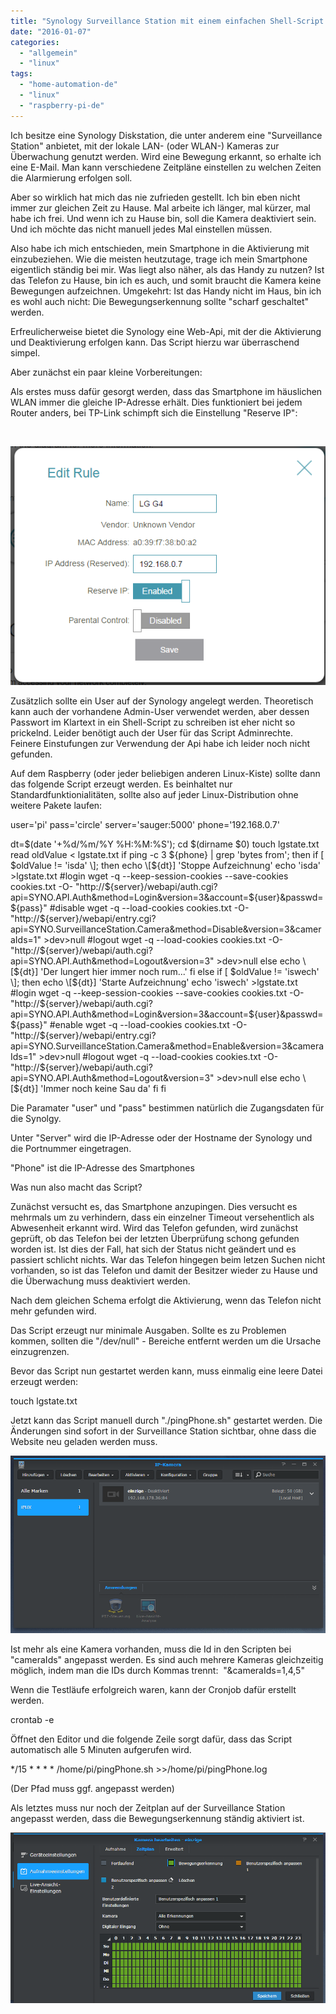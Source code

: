 ```yaml
---
title: "Synology Surveillance Station mit einem einfachen Shell-Script automatisieren"
date: "2016-01-07"
categories: 
  - "allgemein"
  - "linux"
tags: 
  - "home-automation-de"
  - "linux"
  - "raspberry-pi-de"
---
```


Ich besitze eine Synology Diskstation, die unter anderem eine "Surveillance Station" anbietet, mit der lokale LAN- (oder WLAN-) Kameras zur Überwachung genutzt werden. Wird eine Bewegung erkannt, so erhalte ich eine E-Mail. Man kann verschiedene Zeitpläne einstellen zu welchen Zeiten die Alarmierung erfolgen soll.

Aber so wirklich hat mich das nie zufrieden gestellt. Ich bin eben nicht immer zur gleichen Zeit zu Hause. Mal arbeite ich länger, mal kürzer, mal habe ich frei. Und wenn ich zu Hause bin, soll die Kamera deaktiviert sein. Und ich möchte das nicht manuell jedes Mal einstellen müssen.

Also habe ich mich entschieden, mein Smartphone in die Aktivierung mit einzubeziehen. Wie die meisten heutzutage, trage ich mein Smartphone eigentlich ständig bei mir. Was liegt also näher, als das Handy zu nutzen? Ist das Telefon zu Hause, bin ich es auch, und somit braucht die Kamera keine Bewegungen aufzeichnen. Umgekehrt: Ist das Handy nicht im Haus, bin ich es wohl auch nicht: Die Bewegungserkennung sollte "scharf geschaltet" werden.

Erfreulicherweise bietet die Synology eine Web-Api, mit der die Aktivierung und Deaktivierung erfolgen kann. Das Script hierzu war überraschend simpel.

Aber zunächst ein paar kleine Vorbereitungen:

Als erstes muss dafür gesorgt werden, dass das Smartphone im häuslichen WLAN immer die gleiche IP-Adresse erhält. Dies funktioniert bei jedem Router anders, bei TP-Link schimpft sich die Einstellung "Reserve IP":

 

[![Reserve IP TPLink](images/reserveip.png)](http://dotnet.work/wp-content/uploads/2016/01/reserveip.png)

Zusätzlich sollte ein User auf der Synology angelegt werden. Theoretisch kann auch der vorhandene Admin-User verwendet werden, aber dessen Passwort im Klartext in ein Shell-Script zu schreiben ist eher nicht so prickelnd. Leider benötigt auch der User für das Script Adminrechte. Feinere Einstufungen zur Verwendung der Api habe ich leider noch nicht gefunden.

Auf dem Raspberry (oder jeder beliebigen anderen Linux-Kiste) sollte dann das folgende Script erzeugt werden. Es beinhaltet nur Standardfunktionialitäten, sollte also auf jeder Linux-Distribution ohne weitere Pakete laufen:

user='pi'
pass='circle'
server='sauger:5000'
phone='192.168.0.7'

dt=$(date '+%d/%m/%Y %H:%M:%S');
cd $(dirname $0)
touch lgstate.txt
read oldValue < lgstate.txt
if ping -c 3 ${phone} | grep 'bytes from'; then
  if \[ $oldValue != 'isda' \]; then
    echo \[${dt}\] 'Stoppe Aufzeichnung'
    echo 'isda' >lgstate.txt
    #login
    wget -q --keep-session-cookies --save-cookies cookies.txt -O- "http://${server}/webapi/auth.cgi?api=SYNO.API.Auth&method=Login&version=3&account=${user}&passwd=${pass}"
    #disable
    wget -q --load-cookies cookies.txt -O- "http://${server}/webapi/entry.cgi?api=SYNO.SurveillanceStation.Camera&method=Disable&version=3&cameraIds=1" >dev>null
    #logout
    wget -q --load-cookies cookies.txt -O- "http://${server}/webapi/auth.cgi?api=SYNO.API.Auth&method=Logout&version=3" >dev>null
  else
    echo \[${dt}\] 'Der lungert hier immer noch rum...'
  fi
else
  if \[ $oldValue != 'iswech' \]; then
    echo \[${dt}\] 'Starte Aufzeichnung'
    echo 'iswech' >lgstate.txt
    #login
    wget -q --keep-session-cookies --save-cookies cookies.txt -O- "http://${server}/webapi/auth.cgi?api=SYNO.API.Auth&method=Login&version=3&account=${user}&passwd=${pass}"
    #enable
    wget -q --load-cookies cookies.txt -O- "http://${server}/webapi/entry.cgi?api=SYNO.SurveillanceStation.Camera&method=Enable&version=3&cameraIds=1" >dev>null
    #logout
    wget -q --load-cookies cookies.txt -O- "http://${server}/webapi/auth.cgi?api=SYNO.API.Auth&method=Logout&version=3" >dev>null
  else
    echo \[${dt}\] 'Immer noch keine Sau da'
  fi
fi

Die Paramater "user" und "pass" bestimmen natürlich die Zugangsdaten für die Synolgy.

Unter "Server" wird die IP-Adresse oder der Hostname der Synology und die Portnummer eingetragen.

"Phone" ist die IP-Adresse des Smartphones

Was nun also macht das Script?

Zunächst versucht es, das Smartphone anzupingen. Dies versucht es mehrmals um zu verhindern, dass ein einzelner Timeout versehentlich als Abwesenheit erkannt wird. Wird das Telefon gefunden, wird zunächst geprüft, ob das Telefon bei der letzten Überprüfung schong gefunden worden ist. Ist dies der Fall, hat sich der Status nicht geändert und es passiert schlicht nichts. War das Telefon hingegen beim letzen Suchen nicht vorhanden, so ist das Telefon und damit der Besitzer wieder zu Hause und die Überwachung muss deaktiviert werden.

Nach dem gleichen Schema erfolgt die Aktivierung, wenn das Telefon nicht mehr gefunden wird.

Das Script erzeugt nur minimale Ausgaben. Sollte es zu Problemen kommen, sollten die "/dev/null" - Bereiche entfernt werden um die Ursache einzugrenzen.

Bevor das Script nun gestartet werden kann, muss einmalig eine leere Datei erzeugt werden:

touch lgstate.txt

Jetzt kann das Script manuell durch "./pingPhone.sh" gestartet werden. Die Änderungen sind sofort in der Surveillance Station sichtbar, ohne dass die Website neu geladen werden muss.

[![cam1](images/cam1.png)](http://dotnet.work/wp-content/uploads/2016/01/cam1.png)

Ist mehr als eine Kamera vorhanden, muss die Id in den Scripten bei "cameraIds" angepasst werden. Es sind auch mehrere Kameras gleichzeitig möglich, indem man die IDs durch Kommas trennt:  "&cameraIds=1,4,5"

Wenn die Testläufe erfolgreich waren, kann der Cronjob dafür erstellt werden.

crontab -e

Öffnet den Editor und die folgende Zeile sorgt dafür, dass das Script automatisch alle 5 Minuten aufgerufen wird.

\*/15 \* \* \* \* /home/pi/pingPhone.sh >>/home/pi/pingPhone.log

(Der Pfad muss ggf. angepasst werden)

Als letztes muss nur noch der Zeitplan auf der Surveillance Station angepasst werden, dass die Bewegungserkennung ständig aktiviert ist.

[![cam2](images/cam2.png)](http://dotnet.work/wp-content/uploads/2016/01/cam2.png)
